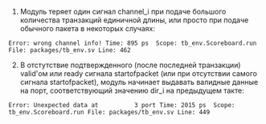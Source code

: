 1. Модуль теряет один сигнал channel_i  при подаче большого количества транзакций единичной длины, или просто при подаче обычного пакета в некоторых случаях:

`Error: wrong channel info!
Time: 895 ps  Scope: tb_env.Scoreboard.run File: packages/tb_env.sv Line: 462`

2. В отстутствие подтвержденного (после последней транзакции) valid'ом или ready сигнала startofpacket (или при отсутствии самого сигнала startofpacket), модуль начинает выдавать валидные данные на порт, соответствующий значению dir_i на предыдущем такте:

`Error: Unexpected data at          3 port
Time: 2015 ps  Scope: tb_env.Scoreboard.run File: packages/tb_env.sv Line: 449`